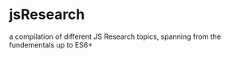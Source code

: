 # jsResearch
a compilation of different JS Research topics, spanning from the fundementals up to ES6+

